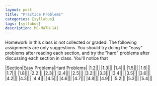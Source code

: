 ```yaml
---
layout: post
title: "Practice Problems"
categories: [syllabus]
tags: [syllabus]
description: MC-MATH-141
---
```


Homework in this class is not collected or graded. The following assignments are only suggestions. You should try doing the "easy" problems after reading each section, and try the "hard" problems after discussing each section in class. You'll notice that 

|Section|Easy Problems|Hard Problems|
|1.2|||
|1.3|||
|1.4|||
|1.5|||
|1.6|||
|1.7|||
|1.8|||
|2.2|||
|2.3|||
|2.4|||
|2.5|||
|3.2|||
|3.3|||
|3.4|||
|3.5|||
|3.6|||
|4.2|||
|4.3|||
|4.4|||
|4.5|||
|4.6|||
|4.7|||
|4.8|||
|4.9|||
|5.2|||
|5.3|||
|5.4|||
